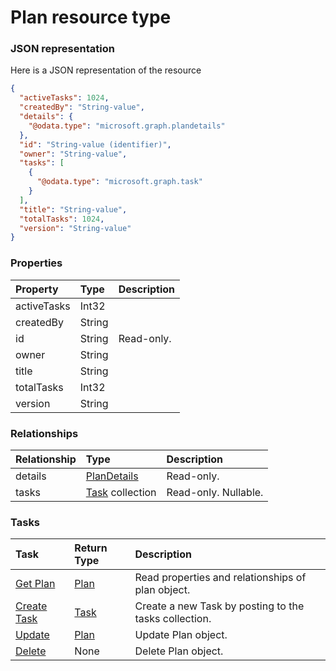 # Plan resource type



### JSON representation

Here is a JSON representation of the resource

<!-- {
  "blockType": "resource",
  "optionalProperties": [
    "details",
    "tasks"
  ],
  "@odata.type": "microsoft.graph.plan"
}-->

```json
{
  "activeTasks": 1024,
  "createdBy": "String-value",
  "details": {
    "@odata.type": "microsoft.graph.plandetails"
  },
  "id": "String-value (identifier)",
  "owner": "String-value",
  "tasks": [
    {
      "@odata.type": "microsoft.graph.task"
    }
  ],
  "title": "String-value",
  "totalTasks": 1024,
  "version": "String-value"
}

```
### Properties
| Property	   | Type	|Description|
|:---------------|:--------|:----------|
|activeTasks|Int32||
|createdBy|String||
|id|String| Read-only.|
|owner|String||
|title|String||
|totalTasks|Int32||
|version|String||

### Relationships
| Relationship | Type	|Description|
|:---------------|:--------|:----------|
|details|[PlanDetails](plandetails.md)| Read-only.|
|tasks|[Task](task.md) collection| Read-only. Nullable.|

### Tasks

| Task		   | Return Type	|Description|
|:---------------|:--------|:----------|
|[Get Plan](../api/plan_get.md) | [Plan](plan.md) |Read properties and relationships of plan object.|
|[Create Task](../api/plan_post_tasks.md) |[Task](task.md)| Create a new Task by posting to the tasks collection.|
|[Update](../api/plan_update.md) | [Plan](plan.md)	|Update Plan object. |
|[Delete](../api/plan_delete.md) | None |Delete Plan object. |

<!-- uuid: e602f7f9-275e-4aef-abb8-cea3ffea56c4
2015-10-19 09:07:25 UTC -->
<!-- {
  "type": "#page.annotation",
  "description": "Plan resource",
  "keywords": "",
  "section": "documentation",
  "tocPath": ""
}-->